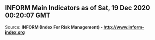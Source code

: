 ## INFORM Main Indicators as of Sat, 19 Dec 2020 00:20:07 GMT

Source: **INFORM (Index For Risk Management) - http://www.inform-index.org**